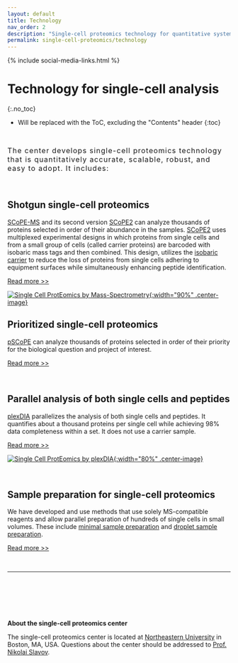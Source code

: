```yaml
---
layout: default
title: Technology
nav_order: 2
description: "Single-cell proteomics technology for quantitative systems biology"
permalink: single-cell-proteomics/technology
---
```

{% include social-media-links.html %}

# Technology for single-cell analysis
{:.no_toc}

* Will be replaced with the ToC, excluding the "Contents" header
{:toc}


&nbsp;

<div style="font-size:16px; font-weight: 400; letter-spacing: 1.3px;">
The center develops single-cell proteomics technology that is quantitatively accurate, scalable, robust, and easy to adopt. It includes:   
</div>

&nbsp;

## Shotgun single-cell proteomics
[SCoPE-MS](https://scp.slavovlab.net/SCoPE-MS) and its second version [SCoPE2](https://scp.slavovlab.net/SCoPE2) can analyze thousands of proteins selected in order of their abundance in the samples. [SCoPE2](https://genomebiology.biomedcentral.com/articles/10.1186/s13059-021-02267-5) uses multiplexed experimental designs in which proteins from single cells and from a small group of cells (called carrier proteins) are barcoded with isobaric mass tags and then combined. This design, utilizes the [isobaric carrier](https://pubs.acs.org/doi/10.1021/acs.jproteome.0c00675) to reduce the loss of proteins from single cells adhering to equipment surfaces while simultaneously enhancing peptide identification.

[Read more >>][scope2]


[![Single Cell ProtEomics by Mass-Spectrometry](https://slavovlab.net/2016_SCoPE-MS/SCoPE2-MS.png){:width="90%" .center-image}][scope2]


## Prioritized single-cell proteomics
[pSCoPE](https://scp.slavovlab.net/pSCoPE) can analyze thousands of proteins selected in order of their priority for the biological question and project of interest.

[Read more >>](https://scp.slavovlab.net/pSCoPE)

&nbsp;


## Parallel analysis of both single cells and peptides
[plexDIA](https://scp.slavovlab.net/plexDIA) parallelizes the analysis of both single cells and peptides. It quantifies about a thousand proteins per single cell while achieving 98% data completeness within a set. It does not use a carrier sample.

[Read more >>](https://plexDIA.slavovlab.net)

[![Single Cell ProtEomics by plexDIA](https://scp.slavovlab.net/Figs/plexDIA_4.png){:width="80%" .center-image}][plexDIA]


&nbsp;


## Sample preparation for single-cell proteomics
We have developed and use methods that use solely MS-compatible reagents and allow parallel preparation of hundreds of single cells in small volumes. These include [minimal sample preparation](https://sample-prep.slavovlab.net/mass-spec/mPOP) and [droplet sample preparation](https://sample-prep.slavovlab.net/POP).


[Read more >>](https://scp.slavovlab.net/sample-preparation)


&nbsp;

------------

&nbsp;

&nbsp;

&nbsp;


**About the single-cell proteomics center**

The single-cell proteomics center is located at [Northeastern University](https://slavovlab.net/) in Boston, MA, USA. Questions about the center should be addressed to [Prof. Nikolai Slavov](https://coe.northeastern.edu/people/slavov-nikolai/).


[scope2]: https://scope2.slavovlab.net/ "Single Cell ProtEomics by Mass-Spectrometry"
[plexDIA]: https://scp.slavovlab.net/plexDIA "Increasing the throughput of single-cell proteomics by plexDIA"
